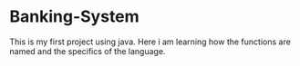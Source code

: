 # Banking-System

This is my first project using java. Here i am learning how the functions are named and the specifics
of the language. 